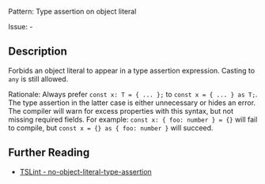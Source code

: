 Pattern: Type assertion on object literal

Issue: -

## Description

Forbids an object literal to appear in a type assertion expression. Casting to `any` is still allowed.  
  
Rationale: Always prefer `const x: T = { ... };` to `const x = { ... } as T;`. The type assertion in the latter case is either unnecessary or hides an error. The compiler will warn for excess properties with this syntax, but not missing required fields. For example: `const x: { foo: number } = {}` will fail to compile, but `const x = {} as { foo: number }` will succeed.

## Further Reading

* [TSLint - no-object-literal-type-assertion](https://palantir.github.io/tslint/rules/no-object-literal-type-assertion)